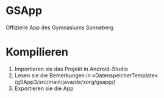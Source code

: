 GSApp
=====

Offizielle App des Gymnasiums Sonneberg

Kompilieren
============
1. Importieren sie das Projekt in Android-Studio
2. Lesen sie die Bemerkungen in »DatenspeicherTemplate« (gSApp3/src/main/java/de/xorg/gsapp/)
3. Exportieren sie die App
